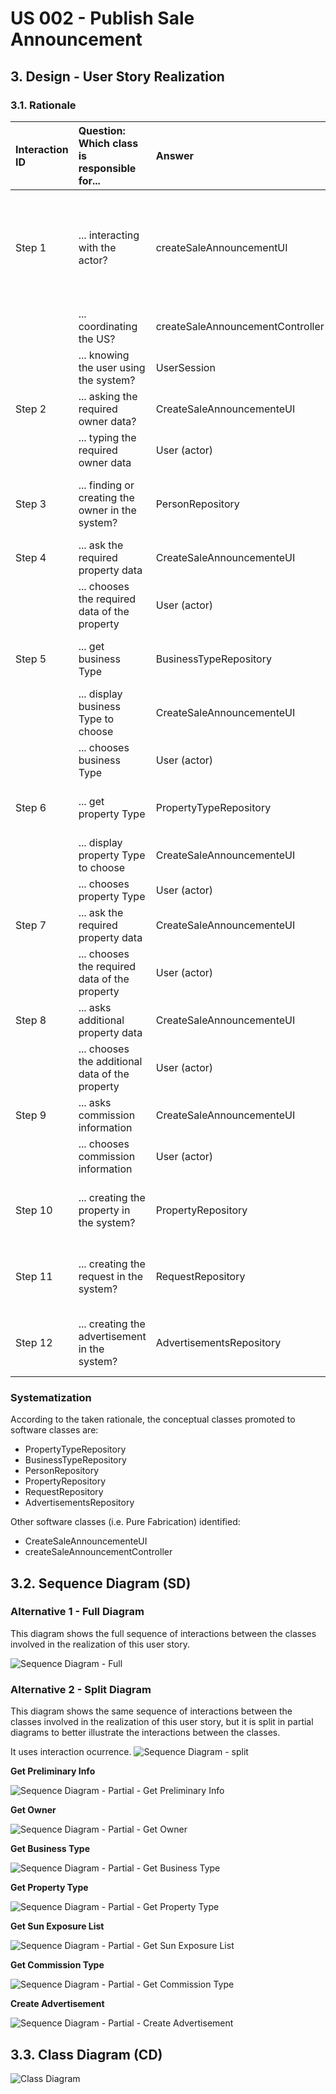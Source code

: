 # US 002 - Publish Sale Announcement

## 3. Design - User Story Realization 

### 3.1. Rationale

| Interaction ID | Question: Which class is responsible for... | Answer | Justification (with patterns) |
|:-------------  |:--------------------- |:---------------------|:--------------------------------------------------------------------------------------------------------------|
| Step 1 | ... interacting with the actor? | createSaleAnnouncementUI | Pure Fabrication: there is no reason to assign this responsibility to any existing class in the Domain Model. |
| | ... coordinating the US? | createSaleAnnouncementController | Controller |
| | ... knowing the user using the system? | UserSession | IE: cf. A&A component documentation. |
| Step 2 | ... asking the required owner data? | CreateSaleAnnouncementeUI | interacts with the actor |
| | ... typing the required owner data | User (actor) | knows the information |
| Step 3 | ... finding or creating the owner in the system? | PersonRepository | the repository is responsible for knowing and creating persons |
| Step 4 | ... ask the required property data | CreateSaleAnnouncementeUI | interacts with the actor |
| | ... chooses the required data of the property | User (actor) | knows the information |
| Step 5 | ... get business Type | BusinessTypeRepository | Repository of the Type of Business in the Company |
| | ... display business Type to choose | CreateSaleAnnouncementeUI | interacts with the actor |
| | ... chooses business Type | User (actor) | knows the information |
| Step 6 | ... get property Type | PropertyTypeRepository | Repository of the Type of Property in the Company |
| | ... display property Type to choose | CreateSaleAnnouncementeUI | interacts with the actor |
| | ... chooses property Type | User (actor) | knows the information |
| Step 7 | ... ask the required property data | CreateSaleAnnouncementeUI | interacts with the actor |
| | ... chooses the required data of the property | User (actor) | knows the information |
| Step 8 | ... asks additional property data | CreateSaleAnnouncementeUI | interacts with the actor |
| | ... chooses the additional data of the property | User (actor) | knows the information |
| Step 9 | ... asks commission information | CreateSaleAnnouncementeUI | interacts with the actor |
| | ... chooses commission information | User (actor) | knows the information |
| Step 10 | ... creating the property in the system? | PropertyRepository | the repository is responsible for knowing and creating properties |
| Step 11 | ... creating the request in the system? | RequestRepository | the repository is responsible for knowing and creating requests |
| Step 12 | ... creating the advertisement in the system? | AdvertisementsRepository | the repository is responsible for knowing and creating advertisements |


### Systematization ##

According to the taken rationale, the conceptual classes promoted to software classes are: 
 * PropertyTypeRepository
 * BusinessTypeRepository
 * PersonRepository
 * PropertyRepository
 * RequestRepository
 * AdvertisementsRepository

Other software classes (i.e. Pure Fabrication) identified: 
 * CreateSaleAnnouncementeUI
 * createSaleAnnouncementController

## 3.2. Sequence Diagram (SD)

### Alternative 1 - Full Diagram

This diagram shows the full sequence of interactions between the classes involved in the realization of this user story.

![Sequence Diagram - Full](svg/us002-sequence-diagram-full.svg)


### Alternative 2 - Split Diagram

This diagram shows the same sequence of interactions between the classes involved in the realization of this user story, but it is split in partial diagrams to better illustrate the interactions between the classes.

It uses interaction ocurrence.
![Sequence Diagram - split](svg/us002-sequence-diagram-split.svg)

**Get Preliminary Info**

![Sequence Diagram - Partial - Get Preliminary Info](svg/us002-sequence-diagram-partial-get-preliminary-info.svg)

**Get Owner**

![Sequence Diagram - Partial - Get Owner](svg/us002-sequence-diagram-partial-get-owner.svg)

**Get Business Type**

![Sequence Diagram - Partial - Get Business Type](svg/us002-sequence-diagram-partial-get-business-type-list.svg)

**Get Property Type**

![Sequence Diagram - Partial - Get Property Type](svg/us002-sequence-diagram-partial-get-property-type-list.svg)

**Get Sun Exposure List**

![Sequence Diagram - Partial - Get Sun Exposure List](svg/us002-sequence-diagram-partial-get-sun-exposure-list.svg)

**Get Commission Type**

![Sequence Diagram - Partial - Get Commission Type](svg/us002-sequence-diagram-partial-get-commission-type-list.svg)

**Create Advertisement**

![Sequence Diagram - Partial - Create Advertisement](svg/us002-sequence-diagram-partial-create-advertisement.svg)


## 3.3. Class Diagram (CD)

![Class Diagram](svg/us002-class-diagram.svg)